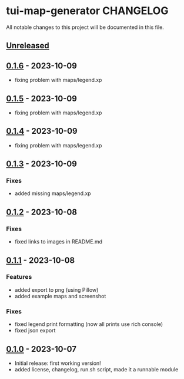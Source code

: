 # tui-map-generator CHANGELOG

All notable changes to this project will be documented in this file.

## [Unreleased]

## [0.1.6] - 2023-10-09

- fixing problem with maps/legend.xp

## [0.1.5] - 2023-10-09

- fixing problem with maps/legend.xp

## [0.1.4] - 2023-10-09

- fixing problem with maps/legend.xp

## [0.1.3] - 2023-10-09

### Fixes

- added missing maps/legend.xp

## [0.1.2] - 2023-10-08

### Fixes

- fixed links to images in README.md

## [0.1.1] - 2023-10-08

### Features

- added export to png (using Pillow)
- added example maps and screenshot

### Fixes

- fixed legend print formatting (now all prints use rich console)
- fixed json export

## [0.1.0] - 2023-10-07

- Initial release: first working version!
- added license, changelog, run.sh script, made it a runnable module

[Unreleased]: https://github.com/tconbeer/textual-textarea/compare/0.2.0...HEAD

[0.1.6]: https://github.com/HubertReX/tui-map-generator/compare/0.1.5...0.1.6

[0.1.5]: https://github.com/HubertReX/tui-map-generator/compare/0.1.4...0.1.5

[0.1.4]: https://github.com/HubertReX/tui-map-generator/compare/0.1.3...0.1.4

[0.1.3]: https://github.com/HubertReX/tui-map-generator/compare/0.1.2...0.1.3

[0.1.2]: https://github.com/HubertReX/tui-map-generator/compare/0.1.1...0.1.2

[0.1.1]: https://github.com/HubertReX/tui-map-generator/compare/0.1.0...0.1.1

[0.1.0]: https://github.com/HubertReX/tui-map-generator/compare/88869abc26fa527a1688e9f7526572d846c39d22...0.1.0
